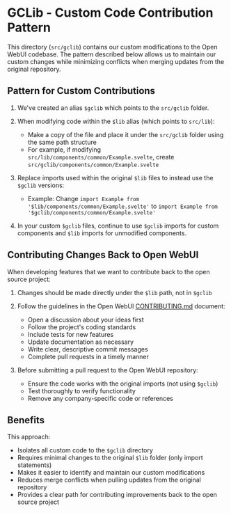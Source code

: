 # GCLib - Custom Code Contribution Pattern

This directory (`src/gclib`) contains our custom modifications to the Open WebUI codebase. The pattern described below allows us to maintain our custom changes while minimizing conflicts when merging updates from the original repository.

## Pattern for Custom Contributions

1. We've created an alias `$gclib` which points to the `src/gclib` folder.

2. When modifying code within the `$lib` alias (which points to `src/lib`):

   - Make a copy of the file and place it under the `src/gclib` folder using the same path structure
   - For example, if modifying `src/lib/components/common/Example.svelte`, create `src/gclib/components/common/Example.svelte`

3. Replace imports used within the original `$lib` files to instead use the `$gclib` versions:

   - Example: Change `import Example from '$lib/components/common/Example.svelte'` to `import Example from '$gclib/components/common/Example.svelte'`

4. In your custom `$gclib` files, continue to use `$gclib` imports for custom components and `$lib` imports for unmodified components.

## Contributing Changes Back to Open WebUI

When developing features that we want to contribute back to the open source project:

1. Changes should be made directly under the `$lib` path, not in `$gclib`

2. Follow the guidelines in the Open WebUI [CONTRIBUTING.md](../../docs/CONTRIBUTING.md) document:

   - Open a discussion about your ideas first
   - Follow the project's coding standards
   - Include tests for new features
   - Update documentation as necessary
   - Write clear, descriptive commit messages
   - Complete pull requests in a timely manner

3. Before submitting a pull request to the Open WebUI repository:
   - Ensure the code works with the original imports (not using `$gclib`)
   - Test thoroughly to verify functionality
   - Remove any company-specific code or references

## Benefits

This approach:

- Isolates all custom code to the `$gclib` directory
- Requires minimal changes to the original `$lib` folder (only import statements)
- Makes it easier to identify and maintain our custom modifications
- Reduces merge conflicts when pulling updates from the original repository
- Provides a clear path for contributing improvements back to the open source project
